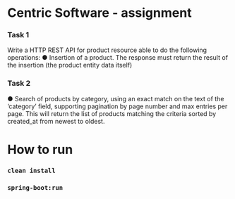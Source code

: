 # Centric Software - assignment

### Task 1  
Write a HTTP REST API for product resource able to do the following operations:
● Insertion of a product. The response must return the result of the insertion (the product
entity data itself)  

### Task 2  
● Search of products by category, using an exact match on the text of the ‘category’ field,
supporting pagination by page number and max entries per page. This will return the list of
products matching the criteria sorted by created_at from newest to oldest.  

# How to run
### `clean install`
### `spring-boot:run`
